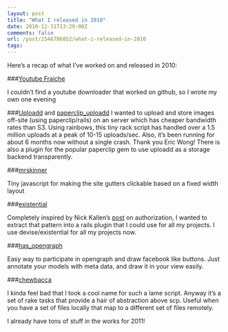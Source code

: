 ```yaml
---
layout: post
title: "What I released in 2010"
date: 2010-12-31T13:29:00Z
comments: false
url: /post/2546786852/what-i-released-in-2010
tags:
---
```




Here’s a recap of what I’ve worked on and released in 2010:

###[Youtube Fraiche](https://github.com/capotej/youtube_fraiche)

I couldn’t find a youtube downloader that worked on github, so I wrote my own one evening

###[Uploadd](https://github.com/capotej/uploadd) and [paperclip_uploadd](https://github.com/capotej/paperclip_uploadd)
I wanted to upload and store images off-site (using paperclip/rails) on an server which has cheaper bandwidth rates than S3. Using rainbows, this tiny rack script has handled over a 1.5 million uploads at a peak of 10-15 uploads/sec. Also, it’s been running for about 6 months now without a single crash. Thank you Eric Wong!
There is also a plugin for the popular paperclip gem to use uploadd as a storage backend transparently.

###[mrskinner](https://github.com/capotej/mrskinner/blob/master/mrskinner.js)

Tiny javascript for making the site gutters clickable based on a fixed width layout

###[existential](https://github.com/capotej/existential)

Completely inspired by Nick Kallen’s [post](http://pivotallabs.com/users/nick/blog/articles/272-access-control-permissions-in-rails) on authorization, I wanted to extract that pattern into a rails plugin that I could use for all my projects. I use devise/existential for all my projects now.

###[has_opengraph](https://github.com/capotej/has_opengraph)

Easy way to participate in opengraph and draw facebook like buttons. Just annotate your models with meta data, and draw it in your view easily.

###[chewbacca](https://github.com/capotej/chewbacca)

I kinda feel bad that I took a cool name for such a lame script. Anyway it’s a set of rake tasks that provide a hair of abstraction above scp. Useful when you have a set of files locally that map to a different set of files remotely.



I already have tons of stuff in the works for 2011!
